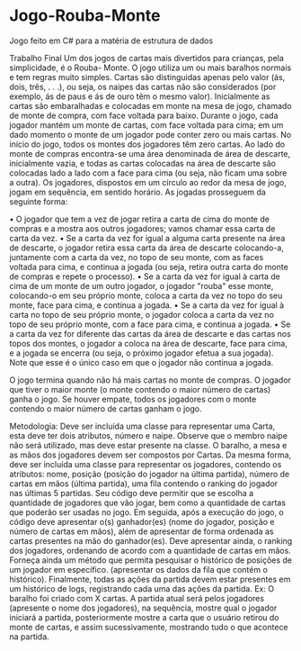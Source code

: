 # Jogo-Rouba-Monte
Jogo feito em C# para a matéria de estrutura de dados

Trabalho Final 
Um dos jogos de cartas mais divertidos para crianças, pela simplicidade, é o Rouba- Monte. O jogo utiliza um ou mais baralhos normais e tem regras muito simples. Cartas são distinguidas apenas pelo valor (ás, dois, três, . . .), ou seja, os naipes das cartas não são considerados (por exemplo, ás de paus e ás de ouro têm o mesmo valor). Inicialmente as cartas são embaralhadas e colocadas em monte na mesa de jogo, chamado de monte de compra, com face voltada para baixo. Durante o jogo, cada jogador mantém um monte de cartas, com face voltada para cima; em um dado momento o monte de um jogador pode conter zero ou mais cartas. No início do jogo, todos os montes dos jogadores têm zero cartas. Ao lado do monte de compras encontra-se uma área denominada de área de descarte, inicialmente vazia, e todas as cartas colocadas na área de descarte são colocadas lado a lado com a face para cima (ou seja, não ficam uma sobre a outra). Os jogadores, dispostos em um círculo ao redor da mesa de jogo, jogam em sequência, em sentido horário. As jogadas prosseguem da seguinte forma:

• O jogador que tem a vez de jogar retira a carta de cima do monte de compras e a mostra aos outros jogadores; vamos chamar essa carta de carta da vez. • Se a carta da vez for igual a alguma carta presente na área de descarte, o jogador retira essa carta da área de descarte colocando-a, juntamente com a carta da vez, no topo de seu monte, com as faces voltada para cima, e continua a jogada (ou seja, retira outra carta do monte de compras e repete o processo). • Se a carta da vez for igual à carta de cima de um monte de um outro jogador, o jogador "rouba" esse monte, colocando-o em seu próprio monte, coloca a carta da vez no topo do seu monte, face para cima, e continua a jogada. • Se a carta da vez for igual à carta no topo de seu próprio monte, o jogador coloca a carta da vez no topo de seu próprio monte, com a face para cima, e continua a jogada. • Se a carta da vez for diferente das cartas da área de descarte e das cartas nos topos dos montes, o jogador a coloca na área de descarte, face para cima, e a jogada se encerra (ou seja, o próximo jogador efetua a sua jogada). Note que esse é o único caso em que o jogador não continua a jogada.

O jogo termina quando não há mais cartas no monte de compras. O jogador que tiver o maior monte (o monte contendo o maior número de cartas) ganha o jogo. Se houver empate, todos os jogadores com o monte contendo o maior número de cartas ganham o jogo.

Metodologia:
Deve ser incluída uma classe para representar uma Carta, esta deve ter dois atributos, número e naipe. Observe que o membro naipe não será utilizado, mas deve estar presente na classe. O baralho, a mesa e as mãos dos jogadores devem ser compostos por Cartas. Da mesma forma, deve ser incluída uma classe para representar os jogadores, contendo os atributos: nome, posição (posição do jogador na última partida), número de cartas em mãos (última partida), uma fila contendo o ranking do jogador nas últimas 5 partidas. Seu código deve permitir que se escolha a quantidade de jogadores que vão jogar, bem como a quantidade de cartas que poderão ser usadas no jogo. Em seguida, após a execução do jogo, o código deve apresentar o(s) ganhador(es) (nome do jogador, posição e número de cartas em mãos), além de apresentar de forma ordenada as cartas presentes na mão do ganhador(es). Deve apresentar ainda, o ranking dos jogadores, ordenando de acordo com a quantidade de cartas em mãos. Forneça ainda um método que permita pesquisar o histórico de posições de um jogador em específico. (apresentar os dados da fila que contém o histórico). Finalmente, todas as ações da partida devem estar presentes em um histórico de logs, registrando cada uma das ações da partida. Ex: O baralho foi criado com X cartas. A partida atual será pelos jogadores (apresente o nome dos jogadores), na sequência, mostre qual o jogador iniciará a partida, posteriormente mostre a carta que o usuário retirou do monte de cartas, e assim sucessivamente, mostrando tudo o que acontece na partida.
